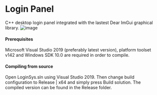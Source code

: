# Login Panel
C++ desktop login panel integrated with the lastest Dear ImGui graphical library.
![image](https://raw.githubusercontent.com/hadal1337/Login-Panel/master/Screenshot.png)
#### Prerequisites
Microsoft Visual Studio 2019 (preferably latest version), platform toolset v142 and Windows SDK 10.0 are required in order to compile.
#### Compiling from source
Open LoginSys.sln using Visual Studio 2019. Then change build configuration to Release | x64 and simply press Build solution. The compiled version can be found in the Release folder.
